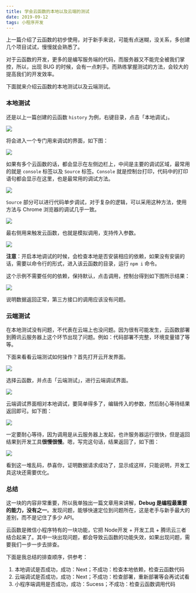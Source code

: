 ```yaml
---
title: 学会云函数的本地以及云端的测试
date: 2019-09-12
tags: 小程序开发
---
```


上一篇介绍了云函数的初步使用，对于新手来说，可能有点迷糊，没关系，多创建几个项目试试，慢慢就会熟悉了。

对于云函数的开发，更多的是编写服务端的代码，而服务器又不能完全被我们掌控，所以，出现 BUG 的时候，会有一点刺手。而熟练掌握测试的方法，会较大的提高我们的开发效率。

下面就来介绍云函数的本地测试以及云端测试。

### 本地测试
还是以上一篇创建的云函数 `history` 为例，右键目录，点击「本地调试」。

![](../image/collection/miniprogram/2019-09-12-08-29-39.png)

将会进入一个专门用来调试的界面，如下图：

![](../image/collection/miniprogram/2019-09-12-08-31-16.png)

如果有多个云函数的话，都会显示在左侧边栏上，中间是主要的调试区域，最常用的就是 `console` 标签以及 `Source` 标签。`Console` 就是控制台打印，代码中的打印语句都会显示在这里，也是最常用的调试方法。

![](../image/collection/miniprogram/2019-09-12-08-32-53.png)

`Source` 部分可以进行代码单步调试，对于复杂的逻辑，可以采用这种方法，使用方法与 Chrome 浏览器的调试几乎一致。

![](../image/collection/miniprogram/2019-09-12-08-34-56.png)

最右侧用来触发云函数，也就是模拟调用，支持传入参数。

![](../image/collection/miniprogram/2019-09-12-14-22-55.png)

**注意**：开启本地调试的时候，会检查本地是否安装相应的依赖，如果没有安装的话，需要以命令行的形式，进入该云函数的目录，运行 `npm i` 命令。

这个示例不需要任何的依赖，保持默认，点击调用，控制台得到如下图所示结果：

![](../image/collection/miniprogram/2019-09-12-14-27-22.png)

说明数据返回正常，第三方接口的调用应该没有问题。

### 云端测试
在本地测试没有问题，不代表在云端上也没问题。因为很有可能发生，云函数部署到腾讯云服务器上这个环节出现了问题。例如：代码部署不完整，环境变量错了等等。

下面来看看云端测试如何操作？首先打开云开发界面。

![](../image/collection/miniprogram/2019-09-12-14-32-18.png)

选择云函数，并点击「云端测试」，进行云端调试界面。

![](../image/collection/miniprogram/2019-09-12-14-32-57.png)

云端调试界面相对本地调试，要简单得多了，编辑传入的参数，然后耐心等待结果返回即可。如下图：

![](../image/collection/miniprogram/2019-09-12-14-38-12.png)

一定要耐心等待，因为调用是从云服务器上发起，也许服务器运行很快，但是返回结果到开发工具**很慢很慢**。嗯，写完这句话，结果返回了，如下图：

![](../image/collection/miniprogram/2019-09-12-14-37-32.png)

看到这一堆乱码，恭喜你，证明数据请求成功了，显示成这样，只能说明，开发工具这块还需要优化。

### 总结
这一块的内容非常重要，所以我单独出一篇文章用来讲解，**Debug 是编程最重要的能力，没有之一**。发现问题，能够快速定位到问题所在，这是老手与新手最大的差别，而不是记住了多少 API。

云函数是微信小程序特有的一块功能，它把 Node开发 + 开发工具 + 腾讯云三者结合起来了。其中一块出现问题，都会导致云函数的功能失效，如果出现问题，需要我们一步一步去排查。

下面是我总结的排查顺序，供参考：

1. 本地调试是否成功，成功：Next；不成功：检查本地依赖，检查云函数代码
2. 云端调试是否成功，成功：Next；不成功：检查部署，重新部署等会再试试看
3. 小程序端调用是否成功，成功：Sucess；不成功：检查云函数调用代码
